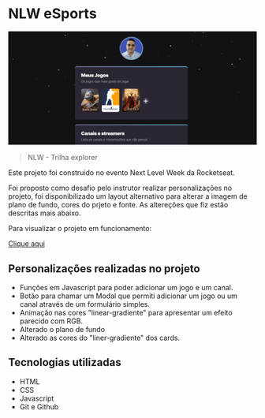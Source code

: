 # NLW eSports 

![preview](./assets/nlwesports.gif)

> NLW - Trilha explorer

Este projeto foi construido no evento Next Level Week da Rocketseat.

Foi proposto como desafio pelo instrutor realizar personalizações no projeto, foi disponibilizado um layout alternativo para alterar a imagem de plano de fundo, cores do prjeto e fonte. As altereções que fiz estão descritas mais abaixo.

Para visualizar o projeto em funcionamento:

[Clique aqui](https://kreitmaier.github.io/nlw-esports/)

##  Personalizações realizadas no projeto

- Funções em Javascript para poder adicionar um jogo e um canal.
- Botão para chamar um Modal que permiti adicionar um jogo ou um canal através de um formulário simples.
- Animação nas cores "linear-gradiente" para apresentar um efeito parecido com RGB.
- Alterado o plano de fundo
- Alterado as cores do "liner-gradiente" dos cards.

##  Tecnologias utilizadas

- HTML
- CSS
- Javascript
- Git e Github


